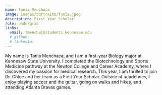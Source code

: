 ```yaml
---
name: Tania Menchaca
image: images/portraits/Tania.jpeg
description: First Year Scholar
role: undergrad
links:
  email: tmencha1@students.kennesaw.edu
  # github: 
  # linkedin: 
---
```

<!-- Personal description goes here -->
My name is Tania Menchaca, and I am a first-year Biology major at Kennesaw State University. I completed the Biotechnology and Sports Medicine pathway at the Newton College and Career Academy, where I discovered my passion for medical research. This year, I am thrilled to join Dr. Chloe and her team as a First Year Scholar. Outside of academics, I enjoy playing soccer and the guitar, going on walks and hikes, and attending Atlanta Braves games.